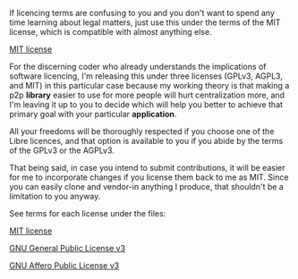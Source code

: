 If licencing terms are confusing to you and you don't want to spend any time
learning about legal matters, just use this under the terms of the MIT license, 
which is compatible with almost anything else.

[MIT license](./LICENSE)

For the discerning coder who already understands the implications of software licencing,
I'm releasing this under three licenses (GPLv3, AGPL3, and MIT) in this 
particular case because my working theory is that making a p2p **library** 
easier to use for more people will hurt centralization more, and I'm leaving it up 
to you to decide which will help you better to achieve that primary goal with 
your particular **application**.

All your freedoms will be thoroughly respected if you choose one of the Libre licences,
and that option is available to you if you abide by the terms of the GPLv3 or the AGPLv3.

That being said, in case you intend to submit contributions, it will be easier for
me to incorporate changes if you license them back to me as MIT.
Since you can easily clone and vendor-in anything I produce, that shouldn't be
a limitation to you anyway.

See terms for each license under the files:

[MIT license](./LICENSE)

[GNU General Public License v3](./LICENSE.gplv3)

[GNU Affero Public License v3](./LICENSE.agpl3)
